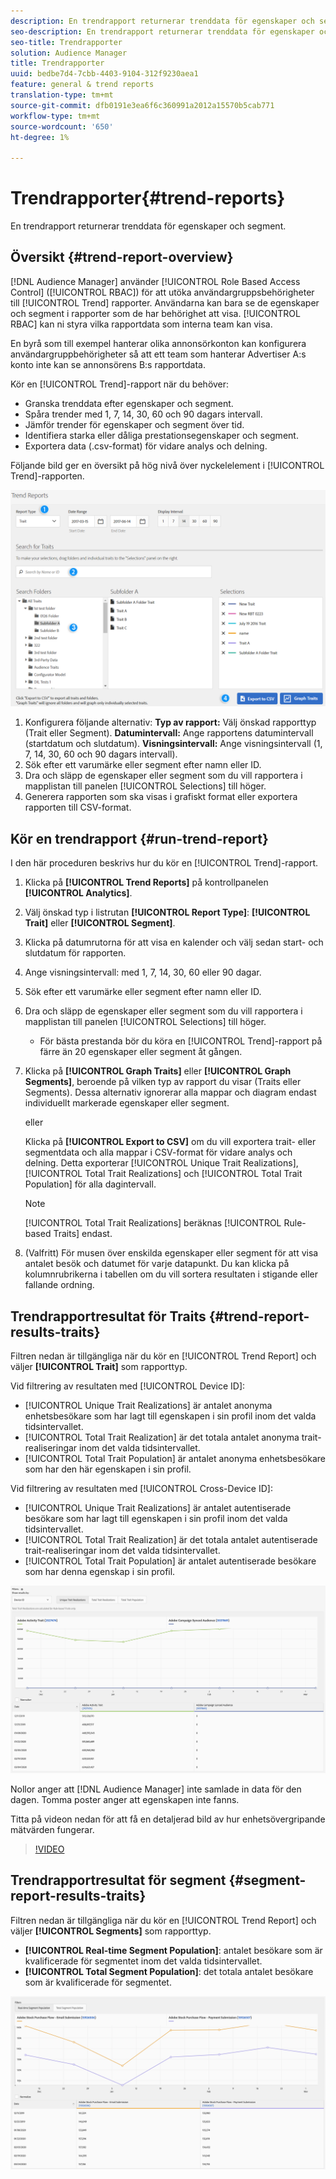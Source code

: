 ```yaml
---
description: En trendrapport returnerar trenddata för egenskaper och segment.
seo-description: En trendrapport returnerar trenddata för egenskaper och segment.
seo-title: Trendrapporter
solution: Audience Manager
title: Trendrapporter
uuid: bedbe7d4-7cbb-4403-9104-312f9230aea1
feature: general & trend reports
translation-type: tm+mt
source-git-commit: dfb0191e3ea6f6c360991a2012a15570b5cab771
workflow-type: tm+mt
source-wordcount: '650'
ht-degree: 1%

---
```



# Trendrapporter{#trend-reports}

En trendrapport returnerar trenddata för egenskaper och segment.

## Översikt {#trend-report-overview}

<!-- 

c_trend_reports.xml

 -->

[!DNL Audience Manager] använder  [!UICONTROL Role Based Access Control] ([!UICONTROL RBAC]) för att utöka användargruppsbehörigheter till  [!UICONTROL Trend] rapporter. Användarna kan bara se de egenskaper och segment i rapporter som de har behörighet att visa. [!UICONTROL RBAC] kan ni styra vilka rapportdata som interna team kan visa.

En byrå som till exempel hanterar olika annonsörkonton kan konfigurera användargruppbehörigheter så att ett team som hanterar Advertiser A:s konto inte kan se annonsörens B:s rapportdata.

Kör en [!UICONTROL Trend]-rapport när du behöver:

* Granska trenddata efter egenskaper och segment.
* Spåra trender med 1, 7, 14, 30, 60 och 90 dagars intervall.
* Jämför trender för egenskaper och segment över tid.
* Identifiera starka eller dåliga prestationsegenskaper och segment.
* Exportera data (.csv-format) för vidare analys och delning.

Följande bild ger en översikt på hög nivå över nyckelelement i [!UICONTROL Trend]-rapporten.

![](assets/trend_reports.png)

1. Konfigurera följande alternativ:
   **Typ av rapport:** Välj önskad rapporttyp (Trait eller Segment).
   **Datumintervall:** Ange rapportens datumintervall (startdatum och slutdatum).
   **Visningsintervall:** Ange visningsintervall (1, 7, 14, 30, 60 och 90 dagars intervall).
1. Sök efter ett varumärke eller segment efter namn eller ID.
1. Dra och släpp de egenskaper eller segment som du vill rapportera i mapplistan till panelen [!UICONTROL Selections] till höger.
1. Generera rapporten som ska visas i grafiskt format eller exportera rapporten till CSV-format.

## Kör en trendrapport {#run-trend-report}

I den här proceduren beskrivs hur du kör en [!UICONTROL Trend]-rapport.

<!-- 

t_working_with_trend_reports.xml

 -->

1. Klicka på **[!UICONTROL Trend Reports]** på kontrollpanelen **[!UICONTROL Analytics]**.
1. Välj önskad typ i listrutan **[!UICONTROL Report Type]**: **[!UICONTROL Trait]** eller **[!UICONTROL Segment]**.
1. Klicka på datumrutorna för att visa en kalender och välj sedan start- och slutdatum för rapporten.
1. Ange visningsintervall: med 1, 7, 14, 30, 60 eller 90 dagar.
1. Sök efter ett varumärke eller segment efter namn eller ID.
1. Dra och släpp de egenskaper eller segment som du vill rapportera i mapplistan till panelen [!UICONTROL Selections] till höger.
   * För bästa prestanda bör du köra en [!UICONTROL Trend]-rapport på färre än 20 egenskaper eller segment åt gången.
1. Klicka på **[!UICONTROL Graph Traits]** eller **[!UICONTROL Graph Segments]**, beroende på vilken typ av rapport du visar (Traits eller Segments). Dessa alternativ ignorerar alla mappar och diagram endast individuellt markerade egenskaper eller segment.

   eller

   Klicka på **[!UICONTROL Export to CSV]** om du vill exportera trait- eller segmentdata och alla mappar i CSV-format för vidare analys och delning. Detta exporterar [!UICONTROL Unique Trait Realizations], [!UICONTROL Total Trait Realizations] och [!UICONTROL Total Trait Population] för alla dagintervall.

   >[!NOTE]
   >
   >[!UICONTROL Total Trait Realizations] beräknas  [!UICONTROL Rule-based Traits] endast.

1. (Valfritt) För musen över enskilda egenskaper eller segment för att visa antalet besök och datumet för varje datapunkt. Du kan klicka på kolumnrubrikerna i tabellen om du vill sortera resultaten i stigande eller fallande ordning.

## Trendrapportresultat för Traits {#trend-report-results-traits}

Filtren nedan är tillgängliga när du kör en [!UICONTROL Trend Report] och väljer **[!UICONTROL Trait]** som rapporttyp.

Vid filtrering av resultaten med [!UICONTROL Device ID]:

* [!UICONTROL Unique Trait Realizations] är antalet anonyma enhetsbesökare som har lagt till egenskapen i sin profil inom det valda tidsintervallet.
* [!UICONTROL Total Trait Realization] är det totala antalet anonyma trait-realiseringar inom det valda tidsintervallet.
* [!UICONTROL Total Trait Population] är antalet anonyma enhetsbesökare som har den här egenskapen i sin profil.

Vid filtrering av resultaten med [!UICONTROL Cross-Device ID]:

* [!UICONTROL Unique Trait Realizations] är antalet autentiserade besökare som har lagt till egenskapen i sin profil inom det valda tidsintervallet.
* [!UICONTROL Total Trait Realization] är det totala antalet autentiserade trait-realiseringar inom det valda tidsintervallet.
* [!UICONTROL Total Trait Population] är antalet autentiserade besökare som har denna egenskap i sin profil.

![trendrapporter-egenskaper](assets/trend-report-traits.png)

Nollor anger att [!DNL Audience Manager] inte samlade in data för den dagen. Tomma poster anger att egenskapen inte fanns.

Titta på videon nedan för att få en detaljerad bild av hur enhetsövergripande mätvärden fungerar.

>[!VIDEO](https://docs.adobe.com/content/help/en/audience-manager-learn/tutorials/build-and-manage-audiences/profile-merge/understanding-cross-device-metrics-in-audience-manager.html)

## Trendrapportresultat för segment {#segment-report-results-traits}

Filtren nedan är tillgängliga när du kör en [!UICONTROL Trend Report] och väljer **[!UICONTROL Segments]** som rapporttyp.

* **[!UICONTROL Real-time Segment Population]**: antalet besökare som är kvalificerade för segmentet inom det valda tidsintervallet.
* **[!UICONTROL Total Segment Population]**: det totala antalet besökare som är kvalificerade för segmentet.

![trendrapportsegment](assets/trend-report-segments.png)
